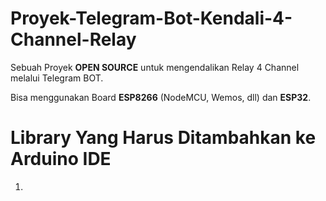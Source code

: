 # Proyek-Telegram-Bot-Kendali-4-Channel-Relay
Sebuah Proyek **OPEN SOURCE** untuk mengendalikan Relay 4 Channel melalui Telegram BOT.

Bisa menggunakan Board **ESP8266** (NodeMCU, Wemos, dll) dan **ESP32**.

# Library Yang Harus Ditambahkan ke Arduino IDE
1. 
